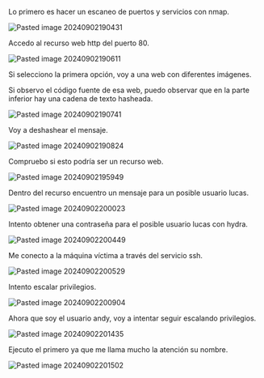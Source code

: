 Lo primero es hacer un escaneo de puertos y servicios con nmap.

![Pasted image 20240902190431](https://github.com/user-attachments/assets/480d6549-6103-4444-862f-f78e8c186e1c)

Accedo al recurso web http del puerto 80.

![Pasted image 20240902190611](https://github.com/user-attachments/assets/b93b4d08-8324-44cb-9b7c-dc052ad0b918)

Si selecciono la primera opción, voy a una web con diferentes imágenes.

Si observo el código fuente de esa web, puedo observar que en la parte inferior hay una cadena de texto hasheada.

![Pasted image 20240902190741](https://github.com/user-attachments/assets/2e08a619-4d46-4823-a850-62d7b87f94bd)

Voy a deshashear el mensaje.

![Pasted image 20240902190824](https://github.com/user-attachments/assets/37aa01c1-55b6-49f5-adb4-9083f8fe36fa)

Compruebo si esto podría ser un recurso web.

![Pasted image 20240902195949](https://github.com/user-attachments/assets/934b9dd1-914b-46ee-aee5-2b2b1f25a2e4)

Dentro del recurso encuentro un mensaje para un posible usuario lucas.

![Pasted image 20240902200023](https://github.com/user-attachments/assets/8ec03f9e-b8b7-4e21-9bad-8cfc7ce29416)

Intento obtener una contraseña para el posible usuario lucas con hydra.

![Pasted image 20240902200449](https://github.com/user-attachments/assets/4cef4902-5ee6-4c8d-9374-1d7c5efa2c0c)

Me conecto a la máquina víctima a través del servicio ssh.

![Pasted image 20240902200529](https://github.com/user-attachments/assets/393349d6-99f6-4798-b88d-d33c4b8697c3)

Intento escalar privilegios.

![Pasted image 20240902200904](https://github.com/user-attachments/assets/a948549b-5459-4b2b-a697-91a6e1e5cc76)

Ahora que soy el usuario andy, voy a intentar seguir escalando privilegios.

![Pasted image 20240902201435](https://github.com/user-attachments/assets/40eba5b7-79b1-4a55-b54e-e8ec79bd855b)

Ejecuto el primero ya que me llama mucho la atención su nombre.

![Pasted image 20240902201502](https://github.com/user-attachments/assets/811d068c-813f-4ae4-bd99-5c003fd75003)
